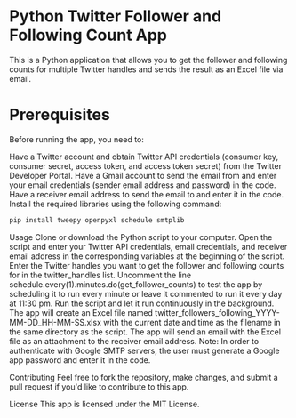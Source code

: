 # Python Twitter Follower and Following Count App
This is a Python application that allows you to get the follower and following counts for multiple Twitter handles and sends the result as an Excel file via email.

# Prerequisites
Before running the app, you need to:

Have a Twitter account and obtain Twitter API credentials (consumer key, consumer secret, access token, and access token secret) from the Twitter Developer Portal.
Have a Gmail account to send the email from and enter your email credentials (sender email address and password) in the code.
Have a receiver email address to send the email to and enter it in the code.
Install the required libraries using the following command:
```bash
pip install tweepy openpyxl schedule smtplib
```
Usage
Clone or download the Python script to your computer.
Open the script and enter your Twitter API credentials, email credentials, and receiver email address in the corresponding variables at the beginning of the script.
Enter the Twitter handles you want to get the follower and following counts for in the twitter_handles list.
Uncomment the line schedule.every(1).minutes.do(get_follower_counts) to test the app by scheduling it to run every minute or leave it commented to run it every day at 11:30 pm.
Run the script and let it run continuously in the background.
The app will create an Excel file named twitter_followers_following_YYYY-MM-DD_HH-MM-SS.xlsx with the current date and time as the filename in the same directory as the script.
The app will send an email with the Excel file as an attachment to the receiver email address.
Note: In order to authenticate with Google SMTP servers, the user must generate a Google app password and enter it in the code.

Contributing
Feel free to fork the repository, make changes, and submit a pull request if you'd like to contribute to this app.

License
This app is licensed under the MIT License.
